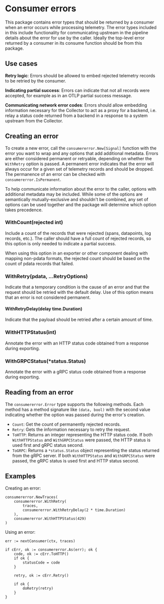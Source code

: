 # Consumer errors

This package contains error types that should be returned by a consumer when an
error occurs while processing telemetry. The error types included in this
include functionality for communicating upstream in the pipeline details about
the error for use by the caller. Ideally the top-level error returned by a
consumer in its consume function should be from this package.

## Use cases

**Retry logic**: Errors should be allowed to embed rejected telemetry records to
be retried by the consumer.

**Indicating partial success**: Errors can indicate that not all records were
accepted, for example as in an OTLP partial success message.

**Communicating network error codes**: Errors should allow embedding information
necessary for the Collector to act as a proxy for a backend, i.e. relay a status
code returned from a backend in a response to a system upstream from the
Collector.

## Creating an error

To create a new error, call the `consumererror.New[Signal]` function with the
error you want to wrap and any options that add additional metadata. Errors are
either considered permanent or retryable, depending on whether the `WithRetry`
option is passed. A permanent error indicates that the error will always occur
for a given set of telemetry records and should be dropped. The permanence of an
error can be checked with `consumererror.IsPermanent`.

To help communicate information about the error to the caller, options with
additional metadata may be included. While some of the options are semantically
mutually-exclusive and shouldn't be combined, any set of options can be used
together and the package will determine which option takes precedence.

### WithCount(rejected int)

Include a count of the records that were rejected (spans, datapoints, log
records, etc.). The caller should have a full count of rejected records, so this
option is only needed to indicate a partial success.

When using this option in an exporter or other component dealing with mapping
non-pdata formats, the rejected count should be based on the count of pdata
records that failed.

### WithRetry(pdata, ...RetryOptions)

Indicate that a temporary condition is the cause of an error and that the
request should be retried with the default delay. Use of this option means that
an error is not considered permanent.

#### WithRetryDelay(delay time.Duration)

Indicate that the payload should be retried after a certain amount of time.

### WithHTTPStatus(int)

Annotate the error with an HTTP status code obtained from a response during
exporting.

### WithGRPCStatus(*status.Status)

Annotate the error with a gRPC status code obtained from a response during
exporting.

## Reading from an error

The `consumererror.Error` type supports the following methods. Each method has a
method signature like `(data, bool)` with the second value indicating whether
the option was passed during the error's creation.

- `Count`: Get the count of permanently rejected records.
- `Retry`: Gets the information necessary to retry the request.
- `ToHTTP`: Returns an integer representing the HTTP status code. If both
  `WithHTTPStatus` and `WithGRPCStatus` were passed, the HTTP status is used
  first and gRPC status second.
- `ToGRPC`: Returns a `*status.Status` object representing the status returned
  from the gRPC server. If both `WithHTTPStatus` and `WithGRPCStatus` were
  passed, the gRPC status is used first and HTTP status second.

## Examples

Creating an error:

```golang
consumererror.NewTraces(
    consumererror.WithRetry(
        traces,
        consumererror.WithRetryDelay(2 * time.Duration)
    ),
    consumererror.WithHTTPStatus(429)
)
```

Using an error:

```golang
err := nextConsumer(ctx, traces)

if cErr, ok := consumererror.As(err); ok {
    code, ok := cErr.ToHTTP()
    if ok {
        statusCode = code
    }
    
    retry, ok := cErr.Retry()

    if ok {
        doRetry(retry)
    }
}
```
